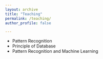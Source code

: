 ```yaml
---
layout: archive
title: "Teaching"
permalink: /teaching/
author_profile: false

---
```


* Pattern Recognition 
* Principle of Database
* Pattern Recognition and Machine Learning
